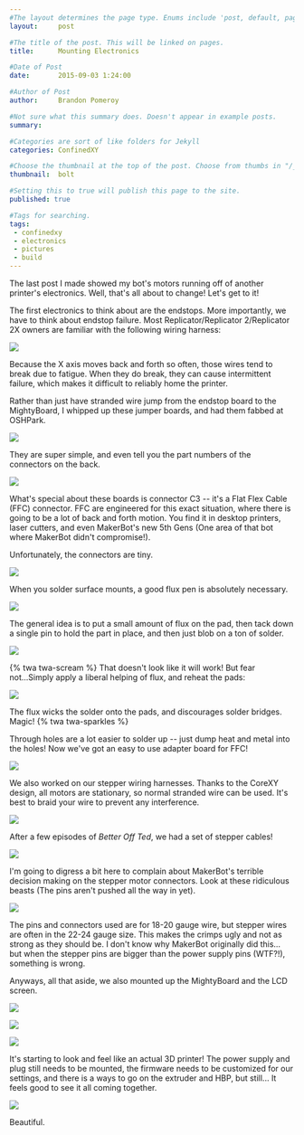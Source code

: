 ```yaml
---
#The layout determines the page type. Enums include 'post, default, page, none'. Enums can be added to "/_layouts"
layout:     post  

#The title of the post. This will be linked on pages. 
title:      Mounting Electronics

#Date of Post
date:       2015-09-03 1:24:00

#Author of Post
author:     Brandon Pomeroy

#Not sure what this summary does. Doesn't appear in example posts.
summary:     

#Categories are sort of like folders for Jekyll
categories: ConfinedXY

#Choose the thumbnail at the top of the post. Choose from thumbs in "/_data/thumbnails.yml" or from fontAwesome list
thumbnail:  bolt

#Setting this to true will publish this page to the site.
published: true

#Tags for searching.
tags:
 - confinedxy
 - electronics
 - pictures
 - build
---
```


The last post I made showed my bot's motors running off of another printer's electronics. Well, that's all about to change! Let's get to it!

The first electronics to think about are the endstops. More importantly, we have to think about endstop failure. Most Replicator/Replicator 2/Replicator 2X owners are familiar with the following wiring harness:

![](/images/confinedXY/IMAG1344.jpg)

Because the X axis moves back and forth so often, those wires tend to break due to fatigue. When they do break, they can cause intermittent failure, which makes it difficult to reliably home the printer.

Rather than just have stranded wire jump from the endstop board to the MightyBoard, I whipped up these jumper boards, and had them fabbed at OSHPark.

![](/images/confinedXY/IMAG1345.jpg)

They are super simple, and even tell you the part numbers of the connectors on the back.

![](/images/confinedXY/IMAG1346.jpg)

What's special about these boards is connector C3 -- it's a Flat Flex Cable (FFC) connector. FFC are engineered for this exact situation, where there is going to be a lot of back and forth motion. You find it in desktop printers, laser cutters, and even MakerBot's new 5th Gens (One area of that bot where MakerBot didn't compromise!).

Unfortunately, the connectors are tiny.

![](/images/confinedXY/IMAG1349.jpg)

When you solder surface mounts, a good flux pen is absolutely necessary.

![](/images/confinedXY/IMAG1350.jpg)

The general idea is to put a small amount of flux on the pad, then tack down a single pin to hold the part in place, and then just blob on a ton of solder.

![](/images/confinedXY/IMAG1351.jpg)

{% twa twa-scream %} That doesn't look like it will work! But fear not...Simply apply a liberal helping of flux, and reheat the pads:

![](/images/confinedXY/IMAG1352.jpg)

The flux wicks the solder onto the pads, and discourages solder bridges. Magic! {% twa twa-sparkles %}

Through holes are a lot easier to solder up -- just dump heat and metal into the holes! Now we've got an easy to use adapter board for FFC!

![](/images/confinedXY/IMAG1356.jpg)

We also worked on our stepper wiring harnesses. Thanks to the CoreXY design, all motors are stationary, so normal stranded wire can be used. It's best to braid your wire to prevent any interference.

![](/images/confinedXY/IMAG1365.jpg)

After a few episodes of *Better Off Ted*, we had a set of stepper cables!

![](/images/confinedXY/IMAG1367.jpg)

I'm going to digress a bit here to complain about MakerBot's terrible decision making on the stepper motor connectors. Look at these ridiculous beasts (The pins aren't pushed all the way in yet).

![](/images/confinedXY/IMAG1359.jpg)

The pins and connectors used are for 18-20 gauge wire, but stepper wires are often in the 22-24 gauge size. This makes the crimps ugly and not as strong as they should be. I don't know why MakerBot originally did this... but when the stepper pins are bigger than the power supply pins (WTF?!), something is wrong.

Anyways, all that aside, we also mounted up the MightyBoard and the LCD screen.

![](/images/confinedXY/IMAG1362.jpg)

![](/images/confinedXY/IMAG1363.jpg)

![](/images/confinedXY/IMAG1364.jpg)

It's starting to look and feel like an actual 3D printer! The power supply and plug still needs to be mounted, the firmware needs to be customized for our settings, and there is a ways to go on the extruder and HBP, but still... It feels good to see it all coming together.

![](/images/confinedXY/IMAG1368.jpg)

Beautiful.
